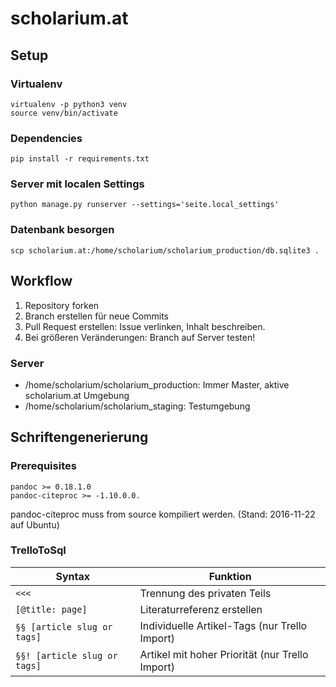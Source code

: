 # scholarium.at
## Setup
### Virtualenv
```
virtualenv -p python3 venv
source venv/bin/activate
```
### Dependencies
```
pip install -r requirements.txt
```
### Server mit localen Settings
```
python manage.py runserver --settings='seite.local_settings'
```
### Datenbank besorgen
```
scp scholarium.at:/home/scholarium/scholarium_production/db.sqlite3 .
```
## Workflow
1) Repository forken
2) Branch erstellen für neue Commits
3) Pull Request erstellen: Issue verlinken, Inhalt beschreiben.
4) Bei größeren Veränderungen: Branch auf Server testen!
### Server
- /home/scholarium/scholarium_production: Immer Master, aktive scholarium.at Umgebung
- /home/scholarium/scholarium_staging: Testumgebung
## Schriftengenerierung
### Prerequisites
```
pandoc >= 0.18.1.0
pandoc-citeproc >= -1.10.0.0.
```
pandoc-citeproc muss from source kompiliert werden. (Stand: 2016-11-22 auf Ubuntu)


### TrelloToSql
|Syntax                     |Funktion                   |
|---------------------------|---------------------------|
`<<<`                       |Trennung des privaten Teils|
`[@title: page]`            |Literaturreferenz erstellen|
`§§ [article slug or tags]` |Individuelle Artikel-Tags (nur Trello Import)|
`§§! [article slug or tags]`|Artikel mit hoher Priorität (nur Trello Import)|
